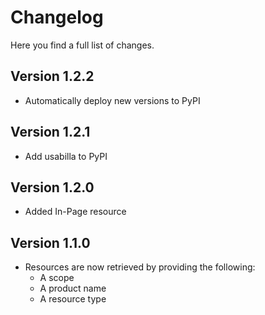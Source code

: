Changelog
=========

Here you find a full list of changes.

Version 1.2.2
-------------

- Automatically deploy new versions to PyPI

Version 1.2.1
-------------

- Add usabilla to PyPI

Version 1.2.0
-------------

- Added In-Page resource

Version 1.1.0
-------------

- Resources are now retrieved by providing the following:
	- A scope
	- A product name
	- A resource type
